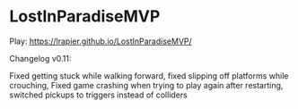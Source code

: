 # LostInParadiseMVP
 
Play: https://lrapier.github.io/LostInParadiseMVP/

Changelog v0.11:

Fixed getting stuck while walking forward, fixed slipping off platforms while crouching, Fixed game crashing when trying to play again after restarting, switched pickups to triggers instead of colliders
